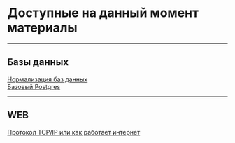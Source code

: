 # Доступные на данный момент материалы

---

## Базы данных

[Нормализация баз данных](databases/normal-forms.md) \
[Базовый Postgres](databases/postgres-basics.md) 

---

## WEB

[Протокол TCP/IP или как работает интернет](web/tcp-ip.md) 